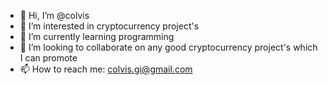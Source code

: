 - 👋 Hi, I’m @colvis
- 👀 I’m interested in cryptocurrency project's
- 🌱 I’m currently learning programming
- 💞️ I’m looking to collaborate on any good cryptocurrency project's which I can promote
- 📫 How to reach me: colvis.gi@gmail.com

<!---
colvis/colvis is a ✨ special ✨ repository because its `README.md` (this file) appears on your GitHub profile.
You can click the Preview link to take a look at your changes.
--->

